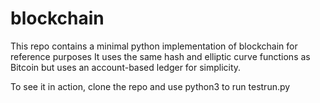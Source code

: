 # blockchain
This repo contains a minimal python implementation of blockchain for reference purposes
It uses the same hash and elliptic curve functions as Bitcoin but uses an account-based ledger for simplicity.

To see it in action, clone the repo and use python3 to run testrun.py
